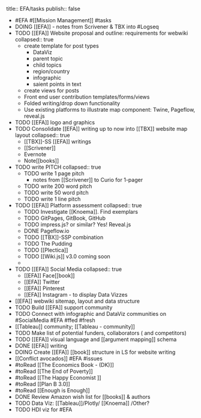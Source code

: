 title:: EFA/tasks
publish:: false

- #EFA #[[Mission Management]] #tasks
- DOING [[EFA]] - notes from Scrivener & TBX into #Logseq
- TODO [[EFA]] Website proposal and outline: requirements for webwiki
  collapsed:: true
	- create template for post types
		- DataViz
		- parent topic
		- child topics
		- region/country
		- infographic
		- saient points in text
	- create views for posts
	- Front end user contribution templates/forms/views
	- Folded writing/drop down functionality
	- Use existing platforms to illustrate map component: Twine, Pageflow, reveal.js
- TODO [[EFA]] logo and graphics
- TODO Consolidate [[EFA]] writing up to now into [[TBX]] website map layout
  collapsed:: true
	- [[TBX]]-SS [[EFA]] writings
	- [[Scrivener]]
	- Evernote
	- Note[[books]]
- TODO write PITCH
  collapsed:: true
	- TODO write 1 page pitch
		- notes from [[Scrivener]] to Curio for 1-pager
	- TODO write 200 word pitch
	- TODO write 50 word pitch
	- TODO write 1 line pitch
- TODO [[EFA]] Platform assessment
  collapsed:: true
	- TODO Investigate [[Knoema]]. Find exemplars
	- TODO GitPages, GitBook, GitHub
	- TODO impress.js? or similar? Yes! Reveal.js
	- DONE Pageflow.io
	- TODO [[TBX]]-SSP combination
	- TODO The Pudding
	- TODO [[Plectica]]
	- TODO [[Wiki.js]] v3.0 coming soon
	-
- TODO [[EFA]] Social Media
  collapsed:: true
	- [[EFA]] Face[[book]]
	- [[EFA]] Twitter
	- [[EFA]] Pinterest
	- [[EFA]] Instagram - to display Data Vizzes
- [[EFA]] webwiki sitemap, layout and data structure
- TODO Build [[EFA]] support community
- TODO Connect with infographic and DataViz communities on #SocialMedia #EFA #ffed #fresh
- [[Tableau]] community; [[Tableau - community]]
- TODO Make list of potential funders, collaborators ( and competitors)
- TODO [[EFA]] visual language and [[argument mapping]] schema
- DONE [[EFA]] writing
- DOING Create [[EFA]] [[book]] structure in LS for website writing
- [[Conflict avocados]] #EFA #issues
- #toRead [[The Economics Book - (DK)]]
- #toRead [[The End of Poverty]]
- #toRead [[The Happy Economist ]]
- #toRead [[Plan B 3.0]]
- #toRead [[Enough is Enough]]
- DONE Review Amazon wish list for [[books]] & authors
- TODO Data Viz: [[Tableau]]/Plotly/ [[Knoema]] /Other?
- TODO HDI viz for #EFA